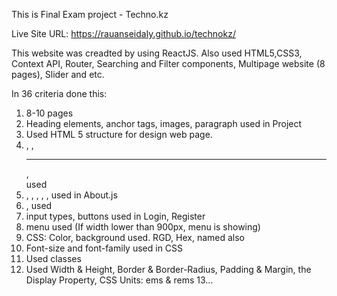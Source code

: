 This is Final Exam project - Techno.kz

Live Site URL: https://rauanseidaly.github.io/technokz/

This website was creadted by using ReactJS. Also used HTML5,CSS3, Context API, Router, Searching and Filter components, Multipage website (8 pages), Slider and etc.

In 36 criteria done this:
1. 8-10 pages
2. Heading elements, anchor tags, images, paragraph used in Project
3. Used HTML 5 structure for design web page.
4. <div>, <span>, <hr>, <br> used 
5. <tr>, <td>, <th>, <thead>, <tbody>, <tfoot>  used in About.js
6. <colspan>, <rowspan> used 
7. input types, buttons  used in Login, Register
8. menu used (If width lower than 900px, menu is showing)
9. CSS: Color, background used. RGD, Hex, named also
10. Font-size and font-family used in CSS
11. Used classes
12. Used Width & Height, Border & Border-Radius, Padding & Margin, the Display Property, CSS Units: ems & rems
13...
